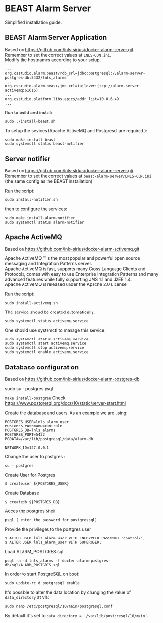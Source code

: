 # BEAST Alarm Server
Simplified installation guide.

## BEAST Alarm Server Application
Based on <href>https://github.com/lnls-sirius/docker-alarm-server.git</href>.<br>
Remember to set the correct values at `LNLS-CON.ini`.<br>
Modify the hostnames according to your setup.

```
...
org.csstudio.alarm.beast/rdb_url=jdbc:postgresql://alarm-server-postgres-db:5432/lnls_alarms
...
org.csstudio.alarm.beast/jms_url=failover:(tcp://alarm-server-activemq:61616)
...
org.csstudio.platform.libs.epics/addr_list=10.0.6.49
...
```
Run to build and install:
``` 
sudo ./install-beast.sh
``` 

To setup the sevices (Apache ActiveMQ and Postgresql are required.):
``` 
sudo make install-beast
sudo systemctl status beast-notifier
``` 

## Server notifier
Based on <href>https://github.com/lnls-sirius/docker-alarm-server.git</href>.<br>
Remember to set the correct values at `beast-alarm-server/LNLS-CON.ini` (the same config as the BEAST installation). 

Run the script:
```
sudo install-notifier.sh
``` 
then to configure the services:
```
sudo make install-alarm-notifier
sudo systemctl status alarm-notifier
```

## Apache ActiveMQ
Based on <href>https://github.com/lnls-sirius/docker-alarm-activemq.git</href><br>

Apache ActiveMQ ™ is the most popular and powerful open source messaging and Integration Patterns server.<br>
Apache ActiveMQ is fast, supports many Cross Language Clients and Protocols, comes with easy to use Enterprise Integration Patterns and many advanced features while fully supporting JMS 1.1 and J2EE 1.4.<br>
Apache ActiveMQ is released under the Apache 2.0 License<br>

Run the script:
```
sudo install-activemq.sh
``` 
The service shoud be created automatically:
```
sudo systemctl status activemq.service
```

One should use systemctl to manage this service.
```
sudo systemctl status activemq.service
sudo systemctl start activemq.service
sudo systemctl stop activemq.service
sudo systemctl enable activemq.service
```

## Database configuration
Based on <href>https://github.com/lnls-sirius/docker-alarm-postgres-db</href>.<br>

sudo su - postgres
psql

`make install-postgree`
Check <href>https://www.postgresql.org/docs/10/static/server-start.html</href><br>

Create the database and users. As an example we are using:
```
POSTGRES_USER=lnls_alarm_user
POSTGRES_PASSWORD=controle
POSTGRES_DB=lnls_alarms
POSTGRES_PORT=5432
PGDATA=/var/lib/postgresql/data/alarm-db

NETWORK_ID=127.0.0.1
```

Change the user to postgres :
```
su - postgres
```
Create User for Postgres
```
$ createuser ${POSTGRES_USER}
```
Create Database
```
$ createdb ${POSTGRES_DB}
```


Acces the postgres Shell
```
psql ( enter the password for postgressql)
```
Provide the privileges to the postgres user
```
$ ALTER USER lnls_alarm_user WITH ENCRYPTED PASSWORD 'controle';
$ ALTER USER lnls_alarm_user WITH SUPERUSER;
```

Load  ALARM_POSTGRES.sql
```
psql -a -d lnls_alarms -f docker-alarm-postgres-db/sql/ALARM_POSTGRES.sql
```

In order to start PostgreSQL on boot:
```
sudo update-rc.d postgresql enable
```

It's possible to alter the data location by changing the value of `data_directory` at via: 
```
sudo nano /etc/postgresql/10/main/postgresql.conf
```
By default it's set to `data_directory = '/var/lib/postgresql/10/main'`.
